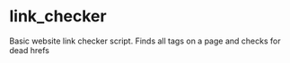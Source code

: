 # link_checker
Basic website link checker script.
Finds all <a> tags on a page and checks for dead hrefs
